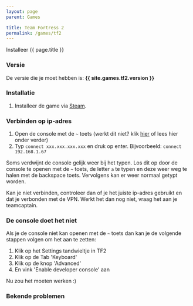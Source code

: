 ```yaml
---
layout: page
parent: Games

title: Team Fortress 2
permalink: /games/tf2
---
```


Installeer {{ page.title }}

### Versie

De versie die je moet hebben is: **{{ site.games.tf2.version }}**

### Installatie

1. Installeer de game via [Steam](steam://rungameid/440).

### Verbinden op ip-adres

1. Open de console met de `~` toets (werkt dit niet? klik [hier](#de-console-doet-het-niet) of lees hier onder verder)
2. Typ `connect xxx.xxx.xxx.xxx` en druk op enter.
   Bijvoorbeeld: `connect 192.168.1.67`

Soms verdwijnt de console gelijk weer bij het typen. Los dit op door de console
te openen met de `~` toets, de letter `a` te typen en deze weer weg te halen met
de backspace toets. Vervolgens kan er weer normaal getypt worden.

Kan je niet verbinden, controleer dan of je het juiste ip-adres gebruikt en dat
je verbonden met de VPN. Werkt het dan nog niet, vraag het aan je teamcaptain.

### De console doet het niet

Als je de console niet kan openen met de `~` toets dan kan je de volgende stappen volgen om het aan te zetten:

1. Klik op het Settings tandwieltje in TF2
2. Klik op de Tab 'Keyboard'
3. Klik op de knop 'Advanced' 
4. En vink 'Enable developer console' aan

Nu zou het moeten werken :) 

### Bekende problemen
